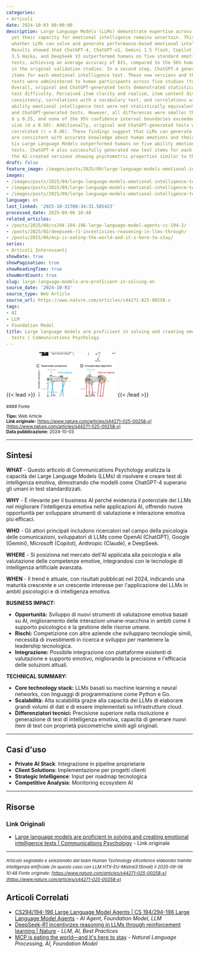 ```yaml
---
categories:
- Articoli
date: 2024-10-03 00:00:00
description: Large Language Models (LLMs) demonstrate expertise across diverse domains,
  yet their capacity for emotional intelligence remains uncertain. This research examined
  whether LLMs can solve and generate performance-based emotional intelligence tests.
  Results showed that ChatGPT-4, ChatGPT-o1, Gemini 1.5 flash, Copilot 365, Claude
  3.5 Haiku, and DeepSeek V3 outperformed humans on five standard emotional intelligence
  tests, achieving an average accuracy of 81%, compared to the 56% human average reported
  in the original validation studies. In a second step, ChatGPT-4 generated new test
  items for each emotional intelligence test. These new versions and the original
  tests were administered to human participants across five studies (total N = 467).
  Overall, original and ChatGPT-generated tests demonstrated statistically equivalent
  test difficulty. Perceived item clarity and realism, item content diversity, internal
  consistency, correlations with a vocabulary test, and correlations with an external
  ability emotional intelligence test were not statistically equivalent between original
  and ChatGPT-generated tests. However, all differences were smaller than Cohen’s
  d ± 0.25, and none of the 95% confidence interval boundaries exceeded a medium effect
  size (d ± 0.50). Additionally, original and ChatGPT-generated tests were strongly
  correlated (r = 0.46). These findings suggest that LLMs can generate responses that
  are consistent with accurate knowledge about human emotions and their regulation.
  Six Large Language Models outperformed humans on five ability emotional intelligence
  tests. ChatGPT-4 also successfully generated new test items for each test, with
  the AI-created versions showing psychometric properties similar to the originals.
draft: false
feature_image: /images/posts/2025/09/large-language-models-emotional-intelligence-tests-3.webp
images:
- /images/posts/2025/09/large-language-models-emotional-intelligence-tests-3.webp
- /images/posts/2025/09/large-language-models-emotional-intelligence-tests-4.webp
- /images/posts/2025/09/large-language-models-emotional-intelligence-tests-5.webp
language: en
last_linked: '2025-10-31T08:34:31.585423'
processed_date: 2025-09-06 10:48
related_articles:
- /posts/2025/08/cs294-194-196-large-language-model-agents-cs-194-2/
- /posts/2025/02/deepseek-r1-incentivizes-reasoning-in-llms-through/
- /posts/2025/06/mcp-is-eating-the-world-and-it-s-here-to-stay/
series:
- Articoli Interessanti
showDate: true
showPagination: true
showReadingTime: true
showWordCount: true
slug: large-language-models-are-proficient-in-solving-an
source_date: '2024-10-03'
source_type: Web Article
source_url: https://www.nature.com/articles/s44271-025-00258-x
tags:
- AI
- LLM
- Foundation Model
title: Large language models are proficient in solving and creating emotional intelligence
  tests | Communications Psychology
---
```


{{< lead >}}
![Image related to large language models emotional intelligence tests](/images/posts/2025/09/large-language-models-emotional-intelligence-tests-3.webp)
{{< /lead >}}

<small>
#### Fonte

**Tipo:** Web Article  
**Link originale:** [https://www.nature.com/articles/s44271-025-00258-x](https://www.nature.com/articles/s44271-025-00258-x)  
**Data pubblicazione:** 2024-10-03

</small>

---

## Sintesi

**WHAT** - Questo articolo di Communications Psychology analizza la capacità dei Large Language Models (LLMs) di risolvere e creare test di intelligenza emotiva, dimostrando che modelli come ChatGPT-4 superano gli umani in test standardizzati.

**WHY** - È rilevante per il business AI perché evidenzia il potenziale dei LLMs nel migliorare l'intelligenza emotiva nelle applicazioni AI, offrendo nuove opportunità per sviluppare strumenti di valutazione e interazione emotiva più efficaci.

**WHO** - Gli attori principali includono ricercatori nel campo della psicologia delle comunicazioni, sviluppatori di LLMs come OpenAI (ChatGPT), Google (Gemini), Microsoft (Copilot), Anthropic (Claude), e DeepSeek.

**WHERE** - Si posiziona nel mercato dell'AI applicata alla psicologia e alla valutazione delle competenze emotive, integrandosi con le tecnologie di intelligenza artificiale avanzata.

**WHEN** - Il trend è attuale, con risultati pubblicati nel 2024, indicando una maturità crescente e un crescente interesse per l'applicazione dei LLMs in ambiti psicologici e di intelligenza emotiva.

**BUSINESS IMPACT:**
- **Opportunità:** Sviluppo di nuovi strumenti di valutazione emotiva basati su AI, miglioramento delle interazioni umane-macchina in ambiti come il supporto psicologico e la gestione delle risorse umane.
- **Rischi:** Competizione con altre aziende che sviluppano tecnologie simili, necessità di investimenti in ricerca e sviluppo per mantenere la leadership tecnologica.
- **Integrazione:** Possibile integrazione con piattaforme esistenti di valutazione e supporto emotivo, migliorando la precisione e l'efficacia delle soluzioni attuali.

**TECHNICAL SUMMARY:**
- **Core technology stack:** LLMs basati su machine learning e neural networks, con linguaggi di programmazione come Python e Go.
- **Scalabilità:** Alta scalabilità grazie alla capacità dei LLMs di elaborare grandi volumi di dati e di essere implementati su infrastrutture cloud.
- **Differenziatori tecnici:** Precisione superiore nella risoluzione e generazione di test di intelligenza emotiva, capacità di generare nuovi item di test con proprietà psicometriche simili agli originali.

---

## Casi d'uso

- **Private AI Stack**: Integrazione in pipeline proprietarie
- **Client Solutions**: Implementazione per progetti clienti
- **Strategic Intelligence**: Input per roadmap tecnologica
- **Competitive Analysis**: Monitoring ecosystem AI

---



## Risorse

### Link Originali
- [Large language models are proficient in solving and creating emotional intelligence tests | Communications Psychology](https://www.nature.com/articles/s44271-025-00258-x) - Link originale


---

*<small>Articolo segnalato e selezionato dal team Human Technology eXcellence elaborato tramite intelligenza artificiale (in questo caso con LLM HTX-EU-Mistral3.1Small) il 2025-09-06 10:48
Fonte originale: [https://www.nature.com/articles/s44271-025-00258-x](https://www.nature.com/articles/s44271-025-00258-x)</small>*

## Articoli Correlati

- [CS294/194-196 Large Language Model Agents | CS 194/294-196 Large Language Model Agents](/posts/2025/08/cs294-194-196-large-language-model-agents-cs-194-2/) - *AI Agent, Foundation Model, LLM*
- [DeepSeek-R1 incentivizes reasoning in LLMs through reinforcement learning | Nature](/posts/2025/02/deepseek-r1-incentivizes-reasoning-in-llms-through/) - *LLM, AI, Best Practices*
- [MCP is eating the world—and it's here to stay](/posts/2025/06/mcp-is-eating-the-world-and-it-s-here-to-stay/) - *Natural Language Processing, AI, Foundation Model*